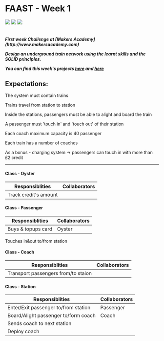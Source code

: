 FAAST - Week 1
=====
<div>
<img src = https://img.shields.io/badge/%20-GitHub-orange.svg>
<img src = https://img.shields.io/badge/%20-Ruby-blue.svg>
<img src = https://img.shields.io/badge/%20-RSpec-red.svg>
</div>
<br>

<h5> First week Challenge at [Makers Academy](http://www.makersacademy.com)

Design an underground train network using the learnt skills and the SOLID principles.

You can find this week's projects [here](https://github.com/Tr1ckX/Fizzbuzz) and [here](https://github.com/Tr1ckX/Boris-Bike)

Expectations:
-------------------
The system must contain trains

Trains travel from station to station

Inside the stations, passengers must be able to alight and board the train

A passenger must 'touch in' and 'touch out' of their station

Each coach maximum capacity is 40 passenger

Each train has a number of coaches

As a bonus - charging system -> passengers can touch in with more than £2 credit

-----------------------------

#### Class - Oyster

Responsiblities           | Collaborators
---------------           | -------------
Track credit's amount     |           


#### Class - Passenger

Responsiblities 								| Collaborators
--------------- 								| -------------
Buys & topups card              | Oyster
Touches in&out to/from station


#### Class - Coach

Responsiblities 								     | Collaborators
--------------- 								     | -------------
Transport passengers from/to staion  | 


#### Class - Station

Responsiblities                      | Collaborators
---------------                      | -------------
Enter/Exit passenger to/from station | Passenger
Board/Alight passenger to/form coach | Coach
Sends coach to next station       	 |
Deploy coach                         |

